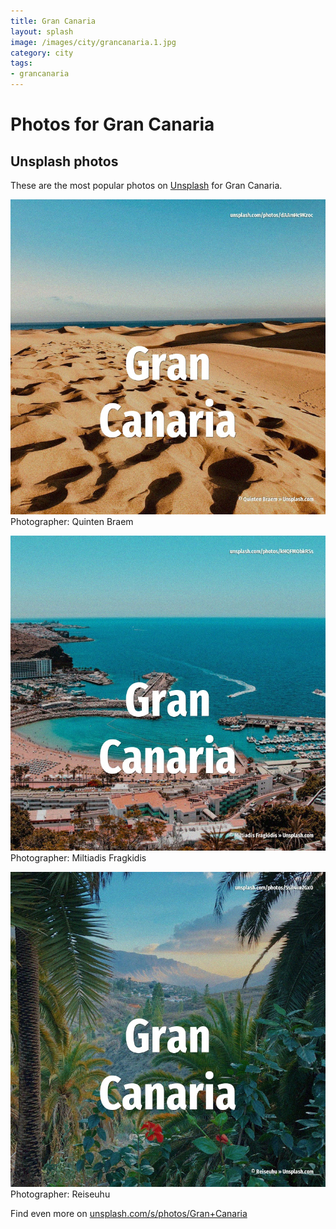 ```yaml
---
title: Gran Canaria
layout: splash
image: /images/city/grancanaria.1.jpg
category: city
tags:
- grancanaria
---
```

# Photos for Gran Canaria
 
## Unsplash photos
These are the most popular photos on [Unsplash](https://unsplash.com) for Gran Canaria.
 
![Gran Canaria](/images/city/grancanaria.1.jpg)
Photographer:  Quinten Braem
 
![Gran Canaria](/images/city/grancanaria.2.jpg)
Photographer:  Miltiadis Fragkidis
 
![Gran Canaria](/images/city/grancanaria.3.jpg)
Photographer:  Reiseuhu
 
Find even more on [unsplash.com/s/photos/Gran+Canaria](https://unsplash.com/s/photos/Gran+Canaria)
 
